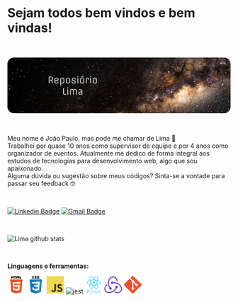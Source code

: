 # Sejam todos bem vindos e bem vindas!

<br />

![Lima profile](https://github.com/Lima08/Lima08/blob/main/Reposi%C3%B3rioCapa.png)

<br />

Meu nome é João Paulo, mas pode me chamar de Lima   :mechanical_arm: <br />
Trabalhei por quase 10 anos como supervisor de equipe e por 4 anos como organizador de eventos. Atualmente me dedico de forma integral aos estudos de tecnologias para desenvolvimento web, algo que sou apaixonado. <br />
Alguma dúvida ou sugestão sobre meus códigos? Sinta-se a vontade para passar seu feedback :nerd_face:

<br />

[![Linkedin Badge](https://img.shields.io/badge/-Lindkeden-blue?style=flat-square&logo=Linkedin&logoColor=white&link=https://www.linkedin.com/in/joao-paulo-gomes-lima-008/)](https://www.linkedin.com/in/joao-paulo-gomes-lima-008/) 
[![Gmail Badge](https://img.shields.io/badge/-Gmail-Red?style=flat-square&logo=Gmail&logoColor=black&link=mailto:joaopaulo.gomeslima8@gmail.com)](mailto:joaopaulo.gomeslima8@gmail.com)


<br />

![Lima github stats](https://github-readme-stats.vercel.app/api?username=lima08&hide=["issues"]&show_icons=true)

<br />

**Linguagens e ferramentas:**  

<p align="left">
  <img src="https://raw.githubusercontent.com/devicons/devicon/master/icons/html5/html5-original-wordmark.svg" alt="html5" width="40" height="40"/> 
  <img src="https://raw.githubusercontent.com/devicons/devicon/master/icons/css3/css3-original-wordmark.svg" alt="css3" width="40" height="40"/> 
  <img src="https://raw.githubusercontent.com/devicons/devicon/master/icons/javascript/javascript-original.svg" alt="javascript" width="40" height="40"/> 
  <img src="https://www.learnstorybook.com/intro-to-storybook/logo-jest.png" alt="jest" width="40" height="40" />
  <img src="https://raw.githubusercontent.com/devicons/devicon/master/icons/react/react-original-wordmark.svg" alt="react" width="40" height="40"/> 
  <img src="https://raw.githubusercontent.com/devicons/devicon/master/icons/redux/redux-original.svg" alt="redux" width="40" height="40"/> 
  <img src="https://raw.githubusercontent.com/devicons/devicon/master/icons/git/git-original.svg" alt="git" width="40" height="40"/> 
</p>
